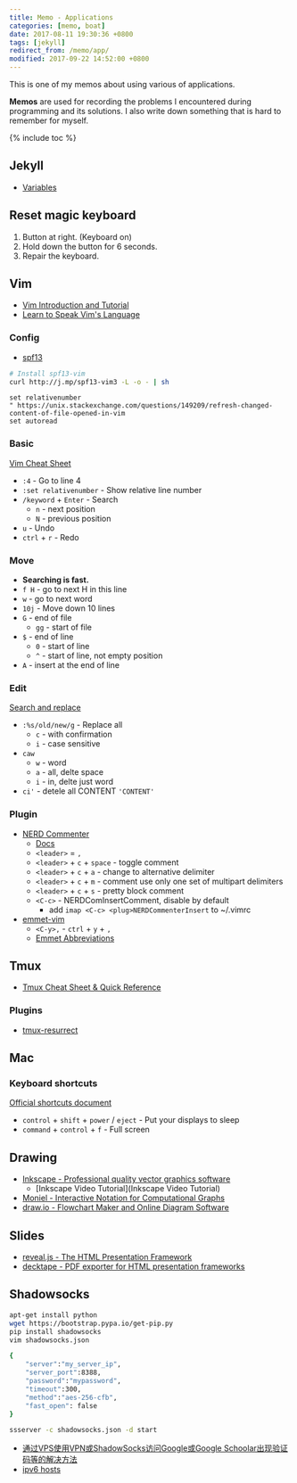 ```yaml
---
title: Memo - Applications
categories: [memo, boat]
date: 2017-08-11 19:30:36 +0800
tags: [jekyll]
redirect_from: /memo/app/
modified: 2017-09-22 14:52:00 +0800
---
```


This is one of my memos about using various of applications.

**Memos** are used for recording the problems I encountered during programming and its solutions. I also write down something that is hard to remember for myself.

<!--shoreline-->

{% include toc %}

## Jekyll

- [Variables](https://jekyllrb.com/docs/variables/)

## Reset magic keyboard

1. Button at right. (Keyboard on)
1. Hold down the button for 6 seconds.
1. Repair the keyboard.

## Vim

- [Vim Introduction and Tutorial](https://blog.interlinked.org/tutorials/vim_tutorial.html)
- [Learn to Speak Vim's Language](https://scotch.io/tutorials/getting-started-with-vim-an-interactive-guide)

### Config

- [spf13](http://vim.spf13.com/)

``` sh
# Install spf13-vim
curl http://j.mp/spf13-vim3 -L -o - | sh
```

``` vim
set relativenumber
" https://unix.stackexchange.com/questions/149209/refresh-changed-content-of-file-opened-in-vim
set autoread
```


### Basic
[Vim Cheat Sheet](https://vim.rtorr.com/)

- `:4` - Go to line 4
- `:set relativenumber` - Show relative line number
- `/keyword` + `Enter` - Search
  - `n` - next position
  - `N` - previous position
- `u` - Undo
- `ctrl` + `r` - Redo

### Move

- **Searching is fast.**
- `f H` - go to next H in this line 
- `w` - go to next word
- `10j` - Move down 10 lines
- `G` - end of file
  - `gg` - start of file
- `$` - end of line
  - `0` - start of line
  - `^` - start of line, not empty position
- `A` - insert at the end of line

### Edit

[Search and replace](http://vim.wikia.com/wiki/Search_and_replace)

- `:%s/old/new/g` - Replace all
  - `c` - with confirmation
  - `i` - case sensitive
- `caw`
  - `w` - word
  - `a` - all, delte space
  - `i` - in, delte just word
- `ci'` - detele all CONTENT `'CONTENT'`

### Plugin

- [NERD Commenter](https://github.com/scrooloose/nerdcommenter)
  - [Docs](https://github.com/scrooloose/nerdcommenter/blob/master/doc/NERD_commenter.txt)
  - `<leader>` = `,`
  - `<leader>` + `c` + `space` - toggle comment
  - `<leader>` + `c` + `a` - change to alternative delimiter
  - `<leader>` + `c` + `m` - comment use only one set of multipart delimiters
  - `<leader>` + `c` + `s` - pretty block comment
  - `<C-c>` - NERDComInsertComment, disable by default
    - add `imap <C-c> <plug>NERDCommenterInsert` to ~/.vimrc
- [emmet-vim](https://github.com/mattn/emmet-vim)
  - `<C-y>,` - `ctrl` + `y` + `,`
  - [Emmet Abbreviations](https://docs.emmet.io/abbreviations/)

## Tmux

- [Tmux Cheat Sheet & Quick Reference](https://tmuxcheatsheet.com)

### Plugins

- [tmux-resurrect](https://github.com/tmux-plugins/tmux-resurrect)

## Mac

### Keyboard shortcuts

[Official shortcuts document](https://support.apple.com/en-us/HT201236)

- `control` + `shift` + `power` / `eject` - Put your displays to sleep 
- `command` + `control` + `f` - Full screen

## Drawing

- [Inkscape - Professional quality vector graphics software](https://inkscape.org/en/about/)
  - [Inkscape Video Tutorial](Inkscape Video Tutorial)
- [Moniel - Interactive Notation for Computational Graphs](https://mlajtos.github.io/moniel/)
- [draw.io - Flowchart Maker and Online Diagram Software](https://www.draw.io/)

## Slides

- [reveal.js - The HTML Presentation Framework](https://github.com/hakimel/reveal.js)
- [decktape - PDF exporter for HTML presentation frameworks](https://github.com/astefanutti/decktape)

## Shadowsocks

``` bash
apt-get install python
wget https://bootstrap.pypa.io/get-pip.py
pip install shadowsocks
vim shadowsocks.json

{
    "server":"my_server_ip",
    "server_port":8388,
    "password":"mypassword",
    "timeout":300,
    "method":"aes-256-cfb",
    "fast_open": false
}

ssserver -c shadowsocks.json -d start
```

- [通过VPS使用VPN或ShadowSocks访问Google或Google Schoolar出现验证码等的解决方法](https://www.polarxiong.com/archives/%E9%80%9A%E8%BF%87VPS%E4%BD%BF%E7%94%A8VPN%E6%88%96ShadowSocks%E8%AE%BF%E9%97%AEGoogle%E6%88%96Google-Schoolar%E5%87%BA%E7%8E%B0%E9%AA%8C%E8%AF%81%E7%A0%81%E7%AD%89%E7%9A%84%E8%A7%A3%E5%86%B3%E6%96%B9%E6%B3%95.html)
- [ipv6 hosts](https://github.com/lennylxx/ipv6-hosts)
